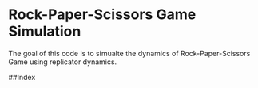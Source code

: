 # Rock-Paper-Scissors Game Simulation 

The goal of this code is to simualte the dynamics of Rock-Paper-Scissors Game using replicator dynamics. 

##Index 